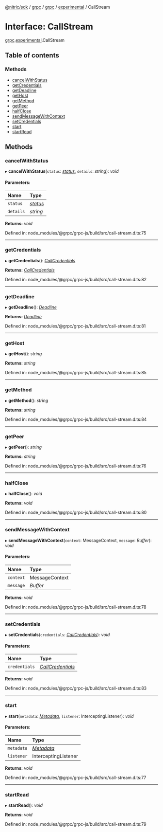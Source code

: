 [@nitric/sdk](../README.md) / [grpc](../modules/grpc.md) / [grpc](../modules/grpc.grpc-1.md) / [experimental](../modules/grpc.grpc-1.experimental.md) / CallStream

# Interface: CallStream

[grpc](../modules/grpc.grpc-1.md).[experimental](../modules/grpc.grpc-1.experimental.md).CallStream

## Table of contents

### Methods

- [cancelWithStatus](grpc.grpc-1.experimental.callstream.md#cancelwithstatus)
- [getCredentials](grpc.grpc-1.experimental.callstream.md#getcredentials)
- [getDeadline](grpc.grpc-1.experimental.callstream.md#getdeadline)
- [getHost](grpc.grpc-1.experimental.callstream.md#gethost)
- [getMethod](grpc.grpc-1.experimental.callstream.md#getmethod)
- [getPeer](grpc.grpc-1.experimental.callstream.md#getpeer)
- [halfClose](grpc.grpc-1.experimental.callstream.md#halfclose)
- [sendMessageWithContext](grpc.grpc-1.experimental.callstream.md#sendmessagewithcontext)
- [setCredentials](grpc.grpc-1.experimental.callstream.md#setcredentials)
- [start](grpc.grpc-1.experimental.callstream.md#start)
- [startRead](grpc.grpc-1.experimental.callstream.md#startread)

## Methods

### cancelWithStatus

▸ **cancelWithStatus**(`status`: [*status*](../enums/grpc.grpc-1.status.md), `details`: *string*): *void*

#### Parameters:

Name | Type |
:------ | :------ |
`status` | [*status*](../enums/grpc.grpc-1.status.md) |
`details` | *string* |

**Returns:** *void*

Defined in: node_modules/@grpc/grpc-js/build/src/call-stream.d.ts:75

___

### getCredentials

▸ **getCredentials**(): [*CallCredentials*](../classes/grpc.grpc-1.callcredentials.md)

**Returns:** [*CallCredentials*](../classes/grpc.grpc-1.callcredentials.md)

Defined in: node_modules/@grpc/grpc-js/build/src/call-stream.d.ts:82

___

### getDeadline

▸ **getDeadline**(): [*Deadline*](../modules/grpc.grpc-1.md#deadline)

**Returns:** [*Deadline*](../modules/grpc.grpc-1.md#deadline)

Defined in: node_modules/@grpc/grpc-js/build/src/call-stream.d.ts:81

___

### getHost

▸ **getHost**(): *string*

**Returns:** *string*

Defined in: node_modules/@grpc/grpc-js/build/src/call-stream.d.ts:85

___

### getMethod

▸ **getMethod**(): *string*

**Returns:** *string*

Defined in: node_modules/@grpc/grpc-js/build/src/call-stream.d.ts:84

___

### getPeer

▸ **getPeer**(): *string*

**Returns:** *string*

Defined in: node_modules/@grpc/grpc-js/build/src/call-stream.d.ts:76

___

### halfClose

▸ **halfClose**(): *void*

**Returns:** *void*

Defined in: node_modules/@grpc/grpc-js/build/src/call-stream.d.ts:80

___

### sendMessageWithContext

▸ **sendMessageWithContext**(`context`: MessageContext, `message`: *Buffer*): *void*

#### Parameters:

Name | Type |
:------ | :------ |
`context` | MessageContext |
`message` | *Buffer* |

**Returns:** *void*

Defined in: node_modules/@grpc/grpc-js/build/src/call-stream.d.ts:78

___

### setCredentials

▸ **setCredentials**(`credentials`: [*CallCredentials*](../classes/grpc.grpc-1.callcredentials.md)): *void*

#### Parameters:

Name | Type |
:------ | :------ |
`credentials` | [*CallCredentials*](../classes/grpc.grpc-1.callcredentials.md) |

**Returns:** *void*

Defined in: node_modules/@grpc/grpc-js/build/src/call-stream.d.ts:83

___

### start

▸ **start**(`metadata`: [*Metadata*](../classes/grpc.grpc-1.metadata.md), `listener`: InterceptingListener): *void*

#### Parameters:

Name | Type |
:------ | :------ |
`metadata` | [*Metadata*](../classes/grpc.grpc-1.metadata.md) |
`listener` | InterceptingListener |

**Returns:** *void*

Defined in: node_modules/@grpc/grpc-js/build/src/call-stream.d.ts:77

___

### startRead

▸ **startRead**(): *void*

**Returns:** *void*

Defined in: node_modules/@grpc/grpc-js/build/src/call-stream.d.ts:79
